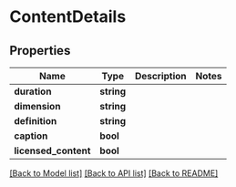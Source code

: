 # ContentDetails

## Properties
Name | Type | Description | Notes
------------ | ------------- | ------------- | -------------
**duration** | **string** |  | 
**dimension** | **string** |  | 
**definition** | **string** |  | 
**caption** | **bool** |  | 
**licensed_content** | **bool** |  | 

[[Back to Model list]](../README.md#documentation-for-models) [[Back to API list]](../README.md#documentation-for-api-endpoints) [[Back to README]](../README.md)


